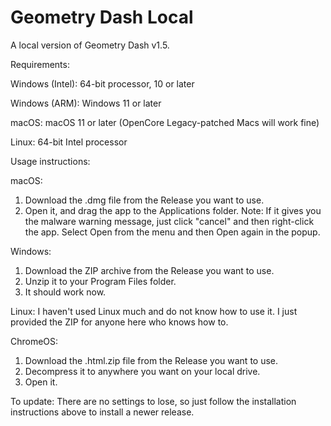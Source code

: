 # Geometry Dash Local
A local version of Geometry Dash v1.5.

Requirements:

Windows (Intel): 64-bit processor, 10 or later

Windows (ARM): Windows 11 or later

macOS: macOS 11 or later (OpenCore Legacy-patched Macs will work fine)

Linux: 64-bit Intel processor

Usage instructions:

macOS:

1. Download the .dmg file from the Release you want to use.
2. Open it, and drag the app to the Applications folder. Note: If it gives you the malware warning message, just click "cancel" and then right-click the app. Select Open from the menu and then Open again in the popup.

Windows:

1. Download the ZIP archive from the Release you want to use.
1. Unzip it to your Program Files folder.
3. It should work now.

Linux: I haven't used Linux much and do not know how to use it. I just provided the ZIP for anyone here who knows how to.

ChromeOS:

1. Download the .html.zip file from the Release you want to use.
2. Decompress it to anywhere you want on your local drive.
3. Open it.

To update: There are no settings to lose, so just follow the installation instructions above to install a newer release.
